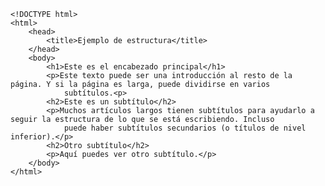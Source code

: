 <code>
&lt;!DOCTYPE html&gt;
&lt;html&gt;
    &lt;head&gt;
        &lt;title&gt;Ejemplo de estructura&lt;/title&gt;
    &lt;/head&gt;
    &lt;body&gt;
        &lt;h1&gt;Este es el encabezado principal&lt;/h1&gt;
        &lt;p&gt;Este texto puede ser una introducción al resto de la página. Y si la página es larga, puede dividirse en varios
            subtítulos.&lt;p&gt;
        &lt;h2&gt;Este es un subtítulo&lt;/h2&gt;
        &lt;p&gt;Muchos artículos largos tienen subtítulos para ayudarlo a seguir la estructura de lo que se está escribiendo. Incluso
            puede haber subtítulos secundarios (o títulos de nivel inferior).&lt;/p&gt;
        &lt;h2&gt;Otro subtítulo&lt;/h2&gt;
        &lt;p&gt;Aquí puedes ver otro subtítulo.&lt;/p&gt;
    &lt;/body&gt;
&lt;/html&gt;
</code>